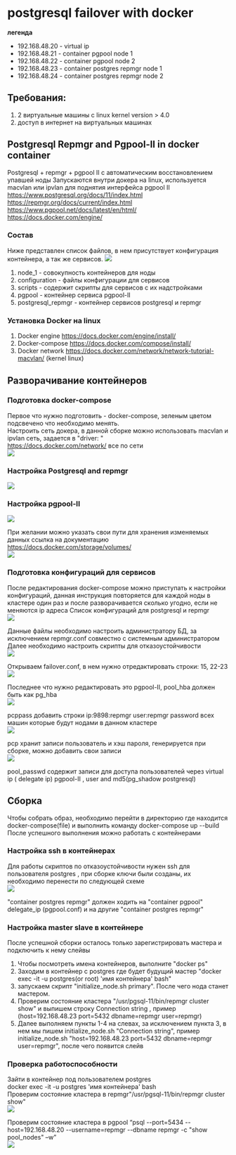 # postgresql failover with docker
**легенда** 
- 192.168.48.20 - virtual ip
- 192.168.48.21 - container pgpool node 1
- 192.168.48.22 - container pgpool node 2
- 192.168.48.23 - container postgres repmgr node 1
- 192.168.48.24 - container postgres repmgr node 2

## Требования:

1) 2 виртуальные машины с linux kernel version > 4.0
2) доступ в интернет на виртуальных машинах


## Postgresql Repmgr and Pgpool-II in docker container
Postgresql + repmgr + pgpool II с автоматическим восстановлением упавшей ноды Запускаются внутри докера на linux, используется macvlan или ipvlan для поднятия интерфейса pgpool II
https://www.postgresql.org/docs/11/index.html
https://repmgr.org/docs/current/index.html
https://www.pgpool.net/docs/latest/en/html/
https://docs.docker.com/engine/
 
### Состав

Ниже представлен список файлов, в нем присутствует конфигурация контейнера, а так же сервисов.
![](https://github.com/g-tamanov/postgresql_failover/raw/master/images_readme/1.png)
1) node_1 - совокупность контейнеров для ноды
2) configuration - файлы конфигурации для сервисов
3) scripts - содержит скрипты для сервисов  с их надстройками
4) pgpool - контейнер сервиса pgpool-II
5) postgresql_repmgr - контейнер сервисов postgresql и repmgr


 
### Установка Docker на linux
1) Docker engine https://docs.docker.com/engine/install/
2) Docker-compose https://docs.docker.com/compose/install/
3) Docker network https://docs.docker.com/network/network-tutorial-macvlan/ (kernel linux)
 
## Разворачивание контейнеров
### Подготовка docker-compose
Первое что нужно подготовить - docker-compose, зеленым цветом подсвечено что необходимо менять.\
Настроить сеть докера, в данной сборке можно использовать macvlan и ipvlan сеть, задается в "driver: " \
https://docs.docker.com/network/ все по сети \
![](https://github.com/g-tamanov/postgresql_failover/raw/master/images_readme/2.png) 

### Настройка Postgresql and repmgr
![](https://github.com/g-tamanov/postgresql_failover/raw/master/images_readme/3.png)

### Настройка pgpool-II
![](https://github.com/g-tamanov/postgresql_failover/raw/master/images_readme/4.png) 

При желании можно указать свои пути для хранения изменяемых данных 
ссылка на документацию https://docs.docker.com/storage/volumes/ \
![](https://github.com/g-tamanov/postgresql_failover/raw/master/images_readme/5.png) 
 
### Подготовка конфигураций для сервисов
После редактирования docker-compose можно приступать к настройки конфигураций, данная инструкция повторяется для каждой ноды в кластере один раз и после разворачивается сколько угодно, если не меняются ip адреса
Список конфигураций для postgresql и repmgr \
![](https://github.com/g-tamanov/postgresql_failover/raw/master/images_readme/6.png) 

Данные файлы необходимо настроить администратору БД, за исключением repmgr.conf совместно с системным администратором 
Далее необходимо настроить скрипты для отказоустойчивости \
![](https://github.com/g-tamanov/postgresql_failover/raw/master/images_readme/7.png) 
 
Открываем failover.conf, в нем нужно отредактировать строки: 15, 22-23 \
![](https://github.com/g-tamanov/postgresql_failover/raw/master/images_readme/8.png) 
 
Последнее что нужно редактировать это pgpool-II, pool_hba должен быть как pg_hba \
![](https://github.com/g-tamanov/postgresql_failover/raw/master/images_readme/9.png) 
 
pcppass добавить строки ip:9898:repmgr user:repmgr password всех машин которые будут нодами в данном кластере \
![](https://github.com/g-tamanov/postgresql_failover/raw/master/images_readme/10.png) 
 
pcp хранит записи пользователь и хэш пароля, генерируется при сборке, можно добавить свои записи \
![](https://github.com/g-tamanov/postgresql_failover/raw/master/images_readme/11.png) 
 
pool_passwd содержит записи для доступа пользователей через virtual ip ( delegate ip) pgpool-II , user and md5(pg_shadow postgresql)

## Сборка
Чтобы собрать образ, необходимо перейти в директорию где находится docker-compose(file) и выполнить команду docker-compose up --build
После успешного выполнения можно работать с контейнерами
### Настройка ssh в контейнерах
Для работы скриптов по отказоустойчивости нужен ssh для пользователя postgres , при сборке ключи были созданы, их необходимо перенести по следующей схеме \
![](https://github.com/g-tamanov/postgresql_failover/raw/master/images_readme/12.png) 
 
"container postgres repmgr" должен ходить на "container pgpool" delegate_ip (pgpool.conf) и на другие "container postgres repmgr"

### Настройка master slave в контейнере
После успешной сборки осталось только зарегистрировать мастера и подключить к нему слейвы
1.	Чтобы посмотреть имена контейнеров, выполните "docker ps"
2.	Заходим в контейнер с postgres где будет будущий мастер "docker exec -it -u postgres(or root) 'имя контейнера' bash"
3.	 запускаем скрипт "initialize_node.sh primary". После чего нода станет мастером.
4.	Проверим состояние кластера "/usr/pgsql-11/bin/repmgr cluster show" и выпишем строку Connection string , пример (host=192.168.48.23 port=5432 dbname=repmgr user=repmgr)
5.	Далее выполняем пункты 1-4 на слевах, за исключением пункта 3, в нем мы пишем initialize_node.sh "Connection string", пример initialize_node.sh "host=192.168.48.23 port=5432 dbname=repmgr user=repmgr", после чего появится слейв

### Проверка работоспособности
Зайти в контейнер под пользователем postgres \
docker exec -it -u postgres 'имя контейнера' bash \
Проверим состояние кластера в repmgr"/usr/pgsql-11/bin/repmgr cluster show" \
![](https://github.com/g-tamanov/postgresql_failover/raw/master/images_readme/13.png) 

Проверим состояние кластера в pgpool “psql --port=5434  --host=192.168.48.20 --username=repmgr --dbname repmgr  -c "show pool_nodes" –w” \
![](https://github.com/g-tamanov/postgresql_failover/raw/master/images_readme/14.png) 




